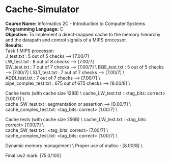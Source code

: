 # Cache-Simulator
**Course Name:** Informatics 2C - Introduction to Computer Systems<br />
**Programming Language:** C<br />
**Objective:** To implement a direct-mapped cache to the memory hierarchy and the datapath and control signals of a MIPS processor.<br />
**Results:**  
Task 1 MIPS processor:<br />
     J_test.txt            : 5 out of 5 checks --> [7.00/7]<br /> 
     LW_test.txt           : 8 out of 8 checks --> [7.00/7]<br />
     SW_test.txt           : 7 out of 7 checks --> [7.00/7] \ 
     BQE_test.txt          : 5 out of 5 checks --> [7.00/7] \ 
     SLT_test.txt          : 7 out of 7 checks --> [7.00/7] \  
     ADDI_test.txt         : 7 out of 7 checks --> [7.00/7] \  
     pipe_complex_test.txt : 675 out of 675 checks --> [8.00/8] \  
 
Cache tests (with cache size 128B) \ 
     cache_LW_test.txt     : <not checking stores>  <LW hits:  incorrect>  <tag_bits: correct>  [1.00/7] \  
     cache_SW_test.txt     : segmentation or assertion --> [0.00/7] \  
     cache_complex_test.txt: <SW hits:  incorrect>  <LW hits:  incorrect>  <tag_bits: correct>  [1.00/7] \  
 
Cache tests (with cache size 256B) \ 
     cache_LW_test.txt     : <not checking stores>  <LW hits:    correct>  <tag_bits: correct>  [7.00/7] \  
     cache_SW_test.txt     : <SW hits:    correct>  <LW hits:    correct>  <tag_bits: correct>  [7.00/7] \  
     cache_complex_test.txt: <SW hits:  incorrect>  <LW hits:  incorrect>  <tag_bits: correct>  [1.00/7] \  
 
Dynamic memory management \ 
     Proper use of malloc  : [8.00/8] \  
 
Final cw2 mark: [75.0/100] 
